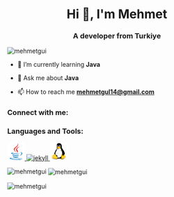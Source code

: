 <h1 align="center">Hi 👋, I'm Mehmet</h1>
<h3 align="center">A developer from Turkiye</h3>

<p align="left"> <img src="https://komarev.com/ghpvc/?username=mehmetgui&label=Profile%20views&color=0e75b6&style=flat" alt="mehmetgui" /> </p>

- 🌱 I’m currently learning **Java**

- 💬 Ask me about **Java**

- 📫 How to reach me **mehmetgul14@gmail.com**

<h3 align="left">Connect with me:</h3>
<p align="left">
</p>

<h3 align="left">Languages and Tools:</h3>
<p align="left"> <a href="https://www.java.com" target="_blank" rel="noreferrer"> <img src="https://raw.githubusercontent.com/devicons/devicon/master/icons/java/java-original.svg" alt="java" width="40" height="40"/> </a> <a href="https://jekyllrb.com/" target="_blank" rel="noreferrer"> <img src="https://www.vectorlogo.zone/logos/jekyllrb/jekyllrb-icon.svg" alt="jekyll" width="40" height="40"/> </a> <a href="https://www.linux.org/" target="_blank" rel="noreferrer"> <img src="https://raw.githubusercontent.com/devicons/devicon/master/icons/linux/linux-original.svg" alt="linux" width="40" height="40"/> </a> </p>

<p><img align="left" src="https://github-readme-stats.vercel.app/api/top-langs?username=mehmetgui&show_icons=true&locale=en&layout=compact" alt="mehmetgui" /></p>

<p>&nbsp;<img align="center" src="https://github-readme-stats.vercel.app/api?username=mehmetgui&show_icons=true&locale=en" alt="mehmetgui" /></p>

<p><img align="center" src="https://github-readme-streak-stats.herokuapp.com/?user=mehmetgui&" alt="mehmetgui" /></p>
